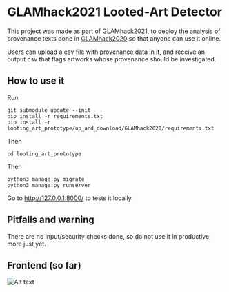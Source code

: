 # GLAMhack2021 Looted-Art Detector
This project was made as part of GLAMhack2021, to deploy the analysis of provenance texts done in
[GLAMhack2020](https://github.com/parisdata/GLAMhack2020) so that anyone can use it online.

Users can upload a csv file with provenance data in it, and receive an output csv that flags artworks whose provenance
should be investigated.

## How to use it
Run 
```
git submodule update --init
pip install -r requirements.txt
pip install -r looting_art_prototype/up_and_download/GLAMhack2020/requirements.txt
```
Then
```
cd looting_art_prototype 
```
Then
```
python3 manage.py migrate
python3 manage.py runserver
```

Go to http://127.0.0.1:8000/ to tests it locally.

## Pitfalls and warning
There are no input/security checks done, so do not use it in productive more just yet.

## Frontend (so far)
![Alt text](/looting_art/screenshot.jpg?raw=true)
